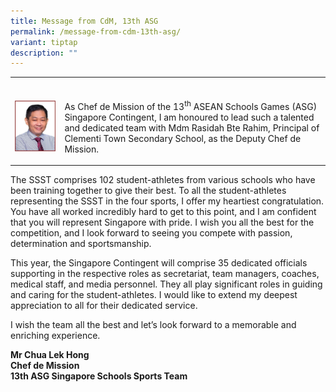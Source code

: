 ```yaml
---
title: Message from CdM, 13th ASG
permalink: /message-from-cdm-13th-asg/
variant: tiptap
description: ""
---
```

<table style="minWidth: 0px">
<colgroup>
<col>
<col>
</colgroup>
<tbody>
<tr>
<td rowspan="1" colspan="1">
<p></p>
</td>
<td rowspan="1" colspan="1">
<p></p>
</td>
</tr>
<tr>
<td rowspan="1" colspan="1">
<div class="isomer-image-wrapper">
<img style="width: 100%" height="100%" width="100%" alt="" src="/images/CDM/1.jpg">
</div>
</td>
<td rowspan="1" colspan="1">
<p>As Chef de Mission of the 13<sup>th</sup> ASEAN Schools Games (ASG) Singapore
Contingent, I am honoured to lead such a talented and dedicated team with
Mdm Rasidah Bte Rahim, Principal of Clementi Town Secondary School, as
the Deputy Chef de Mission.&nbsp;&nbsp;</p>
</td>
</tr>
</tbody>
</table>
<p>The SSST comprises 102 student-athletes from various schools who have
been training together to give their best. To all the student-athletes
representing the SSST in the four sports, I offer my heartiest congratulation.
You have all worked incredibly hard to get to this point, and I am confident
that you will represent Singapore with pride. I wish you all the best for
the competition, and I look forward to seeing you compete with passion,
determination and sportsmanship.&nbsp;</p>
<p>This year, the Singapore Contingent will comprise 35 dedicated officials
supporting in the respective roles as secretariat, team managers, coaches,
medical staff, and media personnel. They all play significant roles in
guiding and caring for the student-athletes. I would like to extend my
deepest appreciation to all for their dedicated service.&nbsp;&nbsp;</p>
<p>I wish the team all the best and let’s look forward to a memorable and
enriching experience.&nbsp;</p>
<p><strong>Mr Chua Lek Hong<br>Chef de Mission<br>13th ASG Singapore Schools Sports Team&nbsp;</strong>
</p>